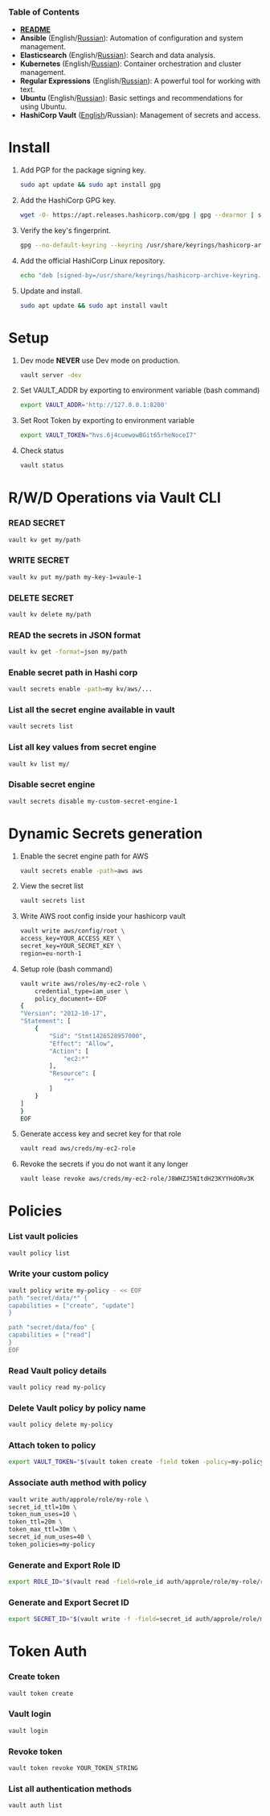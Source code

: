 ### Table of Contents
- **[README](../README.md)**
- **Ansible** (English/[Russian](../ru/ansible-ru.md)): Automation of configuration and system management.
- **Elasticsearch** (English/[Russian](../ru/elastic-ru.md)): Search and data analysis.
- **Kubernetes** (English/[Russian](../ru/kubectl-ru.md)): Container orchestration and cluster management.
- **Regular Expressions** (English/[Russian](../ru/regex-ru.md)): A powerful tool for working with text.
- **Ubuntu** (English/[Russian](../ru/ubuntu-ru.md)): Basic settings and recommendations for using Ubuntu.
- **HashiCorp Vault** ([English](vault-en.md)/Russian): Management of secrets and access.

# Install
1. Add PGP for the package signing key. 
    ```bash
    sudo apt update && sudo apt install gpg
    ```
2. Add the HashiCorp GPG key.
    ```bash
    wget -O- https://apt.releases.hashicorp.com/gpg | gpg --dearmor | sudo tee /usr/share/keyrings/hashicorp-archive-keyring.gpg 
    ```
3. Verify the key's fingerprint. 
    ```bash
    gpg --no-default-keyring --keyring /usr/share/keyrings/hashicorp-archive-keyring.gpg --fingerprint
    ```
4. Add the official HashiCorp Linux repository.
    ```bash
    echo "deb [signed-by=/usr/share/keyrings/hashicorp-archive-keyring.gpg] https://apt.releases.hashicorp.com $(lsb_release -cs) main" | sudo tee /etc/apt/sources.list.d/hashicorp.list
    ```
5. Update and install.
    ```bash
    sudo apt update && sudo apt install vault
    ```
# Setup
1. Dev mode
    **NEVER** use Dev mode on production.
    ```bash
    vault server -dev
    ```
2. Set VAULT_ADDR by exporting to environment variable (bash command)
    ```bash
    export VAULT_ADDR='http://127.0.0.1:8200'
    ```    
3. Set Root Token by exporting to environment variable
    ```bash
    export VAULT_TOKEN="hvs.6j4cuewowBGit65rheNoceI7"
    ```
4. Check status
    ```bash
    vault status
    ```
# R/W/D Operations via Vault CLI

### READ SECRET 
```bash
vault kv get my/path 
```
### WRITE SECRET 
```bash
vault kv put my/path my-key-1=vaule-1 
```
### DELETE SECRET 
```bash
vault kv delete my/path
```
### READ the secrets in JSON format  
```bash
vault kv get -format=json my/path 
```
### Enable secret path in Hashi corp 
```bash
vault secrets enable -path=my kv/aws/...
```
### List all the secret engine available in vault
```bash
vault secrets list
```
### List all key values from secret engine
```bash
vault kv list my/
```
### Disable secret engine 
```bash
vault secrets disable my-custom-secret-engine-1
```
# Dynamic Secrets generation
1. Enable the secret engine path for AWS 
    ```bash
    vault secrets enable -path=aws aws
    ```
2. View the secret list
    ```bash
    vault secrets list
    ```
3. Write AWS root config inside your hashicorp vault
    ```bash
    vault write aws/config/root \
    access_key=YOUR_ACCESS_KEY \
    secret_key=YOUR_SECRET_KEY \
    region=eu-north-1
    ```
4. Setup role (bash command)
    ```bash
    vault write aws/roles/my-ec2-role \
        credential_type=iam_user \
        policy_document=-EOF
    {
    "Version": "2012-10-17",
    "Statement": [
        {
            "Sid": "Stmt1426528957000",
            "Effect": "Allow",
            "Action": [
                "ec2:*"
            ],
            "Resource": [
                "*"
            ]
        }
    ]
    }
    EOF
    ```
5. Generate access key and secret key for that role
    ```bash
    vault read aws/creds/my-ec2-role
    ```
6. Revoke the secrets if you do not want it any longer
    ```bash
    vault lease revoke aws/creds/my-ec2-role/J8WHZJ5NItdH23KYYHdORv3K
    ```
# Policies
### List vault policies 
```bash
vault policy list
```
### Write your custom policy 
```bash
vault policy write my-policy - << EOF
path "secret/data/*" {
capabilities = ["create", "update"]
}

path "secret/data/foo" {
capabilities = ["read"]
}
EOF
```
### Read Vault policy details 
```bash
vault policy read my-policy
```
### Delete Vault policy by policy name 
```bash
vault policy delete my-policy
```
### Attach token to policy 
```bash
export VAULT_TOKEN="$(vault token create -field token -policy=my-policy)"
```
### Associate auth method with policy 
```bash
vault write auth/approle/role/my-role \
secret_id_ttl=10m \
token_num_uses=10 \
token_ttl=20m \
token_max_ttl=30m \
secret_id_num_uses=40 \
token_policies=my-policy
```
### Generate and Export Role ID
```bash
export ROLE_ID="$(vault read -field=role_id auth/approle/role/my-role/role-id)"
```
### Generate and Export Secret ID
```bash
export SECRET_ID="$(vault write -f -field=secret_id auth/approle/role/my-role/secret-id)"
```
# Token Auth
### Create token 
```bash
vault token create
```
### Vault login
```bash
vault login 
```
### Revoke token
```bash
vault token revoke YOUR_TOKEN_STRING
```
### List all authentication methods
```bash
vault auth list
```